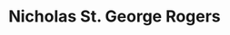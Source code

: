 ---
pid: rs354
title: Nicholas St. George Rogers
location_transcription: Above City Hall (floating)
coordinates: "[-75.163582462107, 39.952335953918]"
zipcode: '19103'
gen_neighborhood: Center City
neighborhood: Rittenhouse Square,Avenue of The Arts,Logan Square,Fitler Square
outside_phl: 
age: '32'
age_range: 30-39
instagram: 
image_file_name: rs_354.jpg
proposal_transcription: 
topic: Unknown
topic_summary: '0'
type: Other No Form
keywords_other: magic finger wizard
credit: N. St. G. Rogers
image_labels: 
twitter: 
facebook: 
permalink: "/monuments/rs354/"
layout: item-page
---